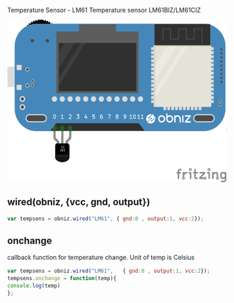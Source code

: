 Temperature Sensor - LM61
Temperature sensor LM61BIZ/LM61CIZ





![photo of AnalogTempratureSensor](./wired.png)




## wired(obniz, {vcc, gnd, output})
```javascript
var tempsens = obniz.wired("LM61", { gnd:0 , output:1, vcc:2});
```

## onchange
callback function for temperature change.
Unit of temp is Celsius

```javascript
var tempsens = obniz.wired("LM61",   { gnd:0 , output:1, vcc:2});
tempsens.onchange = function(temp){
console.log(temp)
};
```
 

